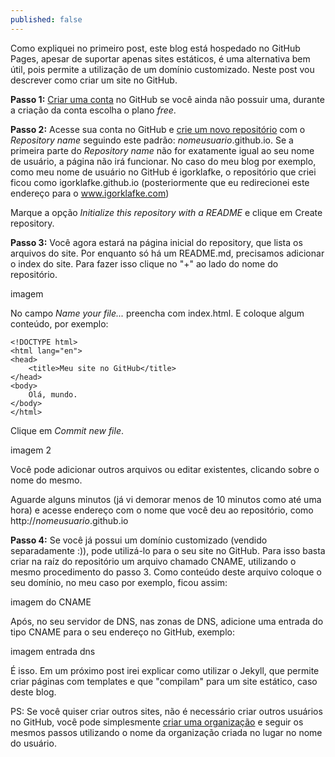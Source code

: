 ```yaml
---
published: false
---
```


Como expliquei no primeiro post, este blog está hospedado no GitHub Pages, apesar de suportar apenas sites estáticos, é uma alternativa bem útil, pois permite a utilização de um domínio customizado. Neste post vou descrever como criar um site no GitHub.

**Passo 1:** [Criar uma conta](https://github.com/) no GitHub se você ainda não possuir uma, durante a criação da conta escolha o plano _free_.

**Passo 2:** Acesse sua conta no GitHub e [crie um novo repositório](https://github.com/new) com o _Repository name_ seguindo este padrão: _nomeusuario_.github.io. Se a primeira parte do _Repository name_ não for exatamente igual ao seu nome de usuário, a página não irá funcionar. No caso do meu blog por exemplo, como meu nome de usuário no GitHub é igorklafke, o repositório que criei ficou como igorklafke.github.io (posteriormente que eu redirecionei este endereço para o www.igorklafke.com)

Marque a opção _Initialize this repository with a README_ e clique em Create repository.

**Passo 3:** Você agora estará na página inicial do repository, que lista os arquivos do site. Por enquanto só há um README.md, precisamos adicionar o index do site. Para fazer isso clique no "+" ao lado do nome do repositório.

imagem

No campo _Name your file..._ preencha com index.html. E coloque algum conteúdo, por exemplo:

	<!DOCTYPE html>
    <html lang="en">
    <head>
	    <title>Meu site no GitHub</title>
    </head>
    <body>
        Olá, mundo.
    </body>
    </html>

Clique em _Commit new file_.

imagem 2

Você pode adicionar outros arquivos ou editar existentes, clicando sobre o nome do mesmo.

Aguarde alguns minutos (já vi demorar menos de 10 minutos como até uma hora) e acesse endereço com o nome que você deu ao repositório, como http://_nomeusuario_.github.io

**Passo 4:** Se você já possui um domínio customizado (vendido separadamente :)), pode utilizá-lo para o seu site no GitHub. Para isso basta criar na raíz do repositório um arquivo chamado CNAME, utilizando o mesmo procedimento do passo 3. Como conteúdo deste arquivo coloque o seu domínio, no meu caso por exemplo, ficou assim:

imagem do CNAME

Após, no seu servidor de DNS, nas zonas de DNS, adicione uma entrada do tipo CNAME para o seu endereço no GitHub, exemplo:

imagem entrada dns

É isso. Em um próximo post irei explicar como utilizar o Jekyll, que permite criar páginas com templates e que "compilam" para um site estático, caso deste blog.

PS: Se você quiser criar outros sites, não é necessário criar outros usuários no GitHub, você pode simplesmente [criar uma organização](https://github.com/organizations/new) e seguir os mesmos passos utilizando o nome da organização criada no lugar no nome do usuário.